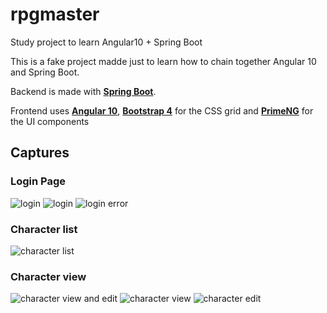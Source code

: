 # rpgmaster
 Study project to learn Angular10 + Spring Boot

 This is a fake project madde just to learn how to chain together Angular 10 and Spring Boot.

Backend is made with [**Spring Boot**](http://start.spring.io).

Frontend uses [**Angular 10**](http://angular.io), [**Bootstrap 4**](https://getbootstrap.com/) for the CSS grid and [**PrimeNG**](https://primefaces.org/primeng) for the UI components

## Captures
### Login Page
![login](https://i.imgur.com/7Zf2Tlu.gif)
![login](https://i.imgur.com/dcB5y1L.png)
![login error](https://i.imgur.com/zXwSJ4i.png)
### Character list
![character list](https://i.imgur.com/jxAUppV.png)
### Character view
![character view and edit](https://i.imgur.com/XkvFe5p.gif)
![character view](https://i.imgur.com/bAB2F2z.png)
![character edit](https://i.imgur.com/WmUe4rX.png)